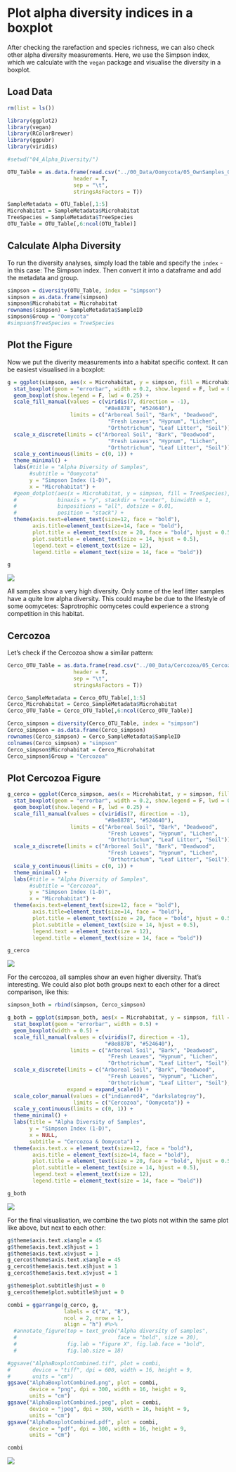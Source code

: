 Plot alpha diversity indices in a boxplot
================

After checking the rarefaction and species richness, we can also check
other alpha diversity measurements. Here, we use the Simpson index,
which we calculate with the `vegan` package and visualise the diversity
in a boxplot.

## Load Data

``` r
rm(list = ls())

library(ggplot2)
library(vegan)
library(RColorBrewer)
library(ggpubr)
library(viridis)

#setwd("04_Alpha_Diversity/")

OTU_Table = as.data.frame(read.csv("../00_Data/Oomycota/05_OwnSamples_OTU_Table_min-freq-9588_transposed_withMetadata.tsv", 
                     header = T, 
                     sep = "\t", 
                     stringsAsFactors = T))

SampleMetadata = OTU_Table[,1:5]
Microhabitat = SampleMetadata$Microhabitat
TreeSpecies = SampleMetadata$TreeSpecies
OTU_Table = OTU_Table[,6:ncol(OTU_Table)]
```

## Calculate Alpha Diversity

To run the diversity analyses, simply load the table and specify the
`index` - in this case: The Simpson index. Then convert it into a
dataframe and add the metadata and group.

``` r
simpson = diversity(OTU_Table, index = "simpson")
simpson = as.data.frame(simpson)
simpson$Microhabitat = Microhabitat
rownames(simpson) = SampleMetadata$SampleID
simpson$Group = "Oomycota"
#simpson$TreeSpecies = TreeSpecies
```

## Plot the Figure

Now we put the diverity measurements into a habitat specific context. It
can be easiest visualised in a boxplot:

``` r
g = ggplot(simpson, aes(x = Microhabitat, y = simpson, fill = Microhabitat)) + 
  stat_boxplot(geom = "errorbar", width = 0.2, show.legend = F, lwd = 0.25) +
  geom_boxplot(show.legend = F, lwd = 0.25) + 
  scale_fill_manual(values = c(viridis(7, direction = -1), 
                               "#8e8878", "#524640"), 
                    limits = c("Arboreal Soil", "Bark", "Deadwood", 
                                "Fresh Leaves", "Hypnum", "Lichen", 
                                "Orthotrichum", "Leaf Litter", "Soil")) + 
  scale_x_discrete(limits = c("Arboreal Soil", "Bark", "Deadwood", 
                                "Fresh Leaves", "Hypnum", "Lichen", 
                                "Orthotrichum", "Leaf Litter", "Soil")) + 
  scale_y_continuous(limits = c(0, 1)) +
  theme_minimal() + 
  labs(#title = "Alpha Diversity of Samples", 
       #subtitle = "Oomycota"
       y = "Simpson Index (1-D)", 
       x = "Microhabitat") +
  #geom_dotplot(aes(x = Microhabitat, y = simpson, fill = TreeSpecies), 
  #             binaxis = "y", stackdir = "center", binwidth = 1, 
  #             binpositions = "all", dotsize = 0.01, 
  #             position = "stack") +
  theme(axis.text=element_text(size=12, face = "bold"), 
        axis.title=element_text(size=14, face = "bold"), 
        plot.title = element_text(size = 20, face = "bold", hjust = 0.5), 
        plot.subtitle = element_text(size = 14, hjust = 0.5), 
        legend.text = element_text(size = 12), 
        legend.title = element_text(size = 14, face = "bold"))

g
```

![](AlphaBoxplot_files/figure-gfm/OomycotaAlphaBoxPlot-1.png)<!-- -->

All samples show a very high diversity. Only some of the leaf litter
samples have a quite low alpha diversity. This could maybe be due to the
lifestyle of some oomycetes: Saprotrophic oomycetes could experience a
strong competition in this habitat.

## Cercozoa

Let’s check if the Cercozoa show a similar pattern:

``` r
Cerco_OTU_Table = as.data.frame(read.csv("../00_Data/Cercozoa/05_Cercozoa_OwnSamples_OTU_Table_min-freq-15684_transposed_withMetadata.tsv", 
                     header = T, 
                     sep = "\t", 
                     stringsAsFactors = T))

Cerco_SampleMetadata = Cerco_OTU_Table[,1:5]
Cerco_Microhabitat = Cerco_SampleMetadata$Microhabitat
Cerco_OTU_Table = Cerco_OTU_Table[,6:ncol(Cerco_OTU_Table)]

Cerco_simpson = diversity(Cerco_OTU_Table, index = "simpson")
Cerco_simpson = as.data.frame(Cerco_simpson)
rownames(Cerco_simpson) = Cerco_SampleMetadata$SampleID
colnames(Cerco_simpson) = "simpson"
Cerco_simpson$Microhabitat = Cerco_Microhabitat
Cerco_simpson$Group = "Cercozoa"
```

## Plot Cercozoa Figure

``` r
g_cerco = ggplot(Cerco_simpson, aes(x = Microhabitat, y = simpson, fill = Microhabitat)) + 
  stat_boxplot(geom = "errorbar", width = 0.2, show.legend = F, lwd = 0.25) +
  geom_boxplot(show.legend = F, lwd = 0.25) + 
  scale_fill_manual(values = c(viridis(7, direction = -1), 
                               "#8e8878", "#524640"), 
                    limits = c("Arboreal Soil", "Bark", "Deadwood", 
                                "Fresh Leaves", "Hypnum", "Lichen", 
                                "Orthotrichum", "Leaf Litter", "Soil")) + 
  scale_x_discrete(limits = c("Arboreal Soil", "Bark", "Deadwood", 
                                "Fresh Leaves", "Hypnum", "Lichen", 
                                "Orthotrichum", "Leaf Litter", "Soil")) + 
  scale_y_continuous(limits = c(0, 1)) +
  theme_minimal() + 
  labs(#title = "Alpha Diversity of Samples",
       #subtitle = "Cercozoa",
       y = "Simpson Index (1-D)", 
       x = "Microhabitat") +
  theme(axis.text=element_text(size=12, face = "bold"), 
        axis.title=element_text(size=14, face = "bold"), 
        plot.title = element_text(size = 20, face = "bold", hjust = 0.5), 
        plot.subtitle = element_text(size = 14, hjust = 0.5), 
        legend.text = element_text(size = 12), 
        legend.title = element_text(size = 14, face = "bold"))

g_cerco
```

![](AlphaBoxplot_files/figure-gfm/CercoAlphaBoxPlot-1.png)<!-- -->

For the cercozoa, all samples show an even higher diversity. That’s
interesting. We could also plot both groups next to each other for a
direct comparison, like this:

``` r
simpson_both = rbind(simpson, Cerco_simpson)

g_both = ggplot(simpson_both, aes(x = Microhabitat, y = simpson, fill = Microhabitat, color = Group)) + 
  stat_boxplot(geom = "errorbar", width = 0.5) +
  geom_boxplot(width = 0.5) + 
  scale_fill_manual(values = c(viridis(7, direction = -1), 
                               "#8e8878", "#524640"), 
                    limits = c("Arboreal Soil", "Bark", "Deadwood", 
                                "Fresh Leaves", "Hypnum", "Lichen", 
                                "Orthotrichum", "Leaf Litter", "Soil")) + 
  scale_x_discrete(limits = c("Arboreal Soil", "Bark", "Deadwood", 
                                "Fresh Leaves", "Hypnum", "Lichen", 
                                "Orthotrichum", "Leaf Litter", "Soil"), 
                   expand = expand_scale()) +
  scale_color_manual(values = c("indianred4", "darkslategray"), 
                     limits = c("Cercozoa", "Oomycota")) +
  scale_y_continuous(limits = c(0, 1)) +
  theme_minimal() + 
  labs(title = "Alpha Diversity of Samples", 
       y = "Simpson Index (1-D)", 
       x = NULL, 
       subtitle = "Cercozoa & Oomycota") +
  theme(axis.text.x = element_text(size=12, face = "bold"), 
        axis.title = element_text(size=14, face = "bold"), 
        plot.title = element_text(size = 20, face = "bold", hjust = 0.5), 
        plot.subtitle = element_text(size = 14, hjust = 0.5), 
        legend.text = element_text(size = 12), 
        legend.title = element_text(size = 14, face = "bold"))

g_both
```

![](AlphaBoxplot_files/figure-gfm/CombinedAlphaBoxplot-1.png)<!-- -->

For the final visualisation, we combine the two plots not within the
same plot like above, but next to each other:

``` r
g$theme$axis.text.x$angle = 45
g$theme$axis.text.x$hjust = 1
g$theme$axis.text.x$vjust = 1
g_cerco$theme$axis.text.x$angle = 45
g_cerco$theme$axis.text.x$hjust = 1
g_cerco$theme$axis.text.x$vjust = 1

g$theme$plot.subtitle$hjust = 0
g_cerco$theme$plot.subtitle$hjust = 0

combi = ggarrange(g_cerco, g, 
                  labels = c("A", "B"), 
                  ncol = 2, nrow = 1, 
                  align = "h") #%>%
  #annotate_figure(top = text_grob("Alpha diversity of samples", 
  #                                face = "bold", size = 20), 
  #                fig.lab = "Figure X", fig.lab.face = "bold", 
  #                fig.lab.size = 18)

#ggsave("AlphaBoxplotCombined.tif", plot = combi, 
#       device = "tiff", dpi = 600, width = 16, height = 9, 
#       units = "cm")
ggsave("AlphaBoxplotCombined.png", plot = combi, 
       device = "png", dpi = 300, width = 16, height = 9, 
       units = "cm")
ggsave("AlphaBoxplotCombined.jpeg", plot = combi, 
       device = "jpeg", dpi = 300, width = 16, height = 9, 
       units = "cm")
ggsave("AlphaBoxplotCombined.pdf", plot = combi, 
       device = "pdf", dpi = 300, width = 16, height = 9, 
       units = "cm")

combi
```

![](AlphaBoxplot_files/figure-gfm/unnamed-chunk-1-1.png)<!-- -->

